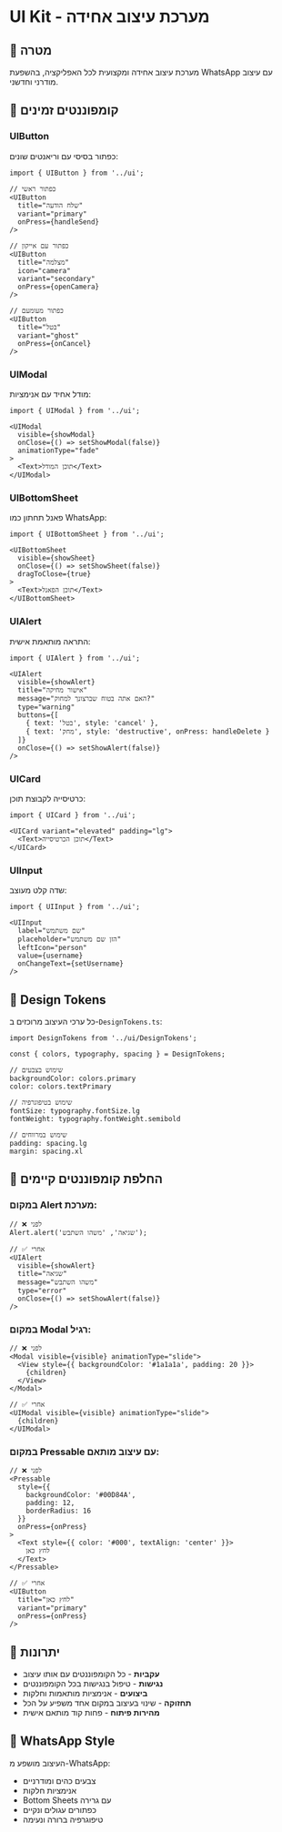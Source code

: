 # UI Kit - מערכת עיצוב אחידה

## 🎯 מטרה
מערכת עיצוב אחידה ומקצועית לכל האפליקציה, בהשפעת WhatsApp עם עיצוב מודרני וחדשני.

## 🧩 קומפוננטים זמינים

### UIButton
כפתור בסיסי עם וריאנטים שונים:
```tsx
import { UIButton } from '../ui';

// כפתור ראשי
<UIButton 
  title="שלח הודעה" 
  variant="primary" 
  onPress={handleSend} 
/>

// כפתור עם אייקון
<UIButton 
  title="מצלמה" 
  icon="camera" 
  variant="secondary" 
  onPress={openCamera} 
/>

// כפתור מעומעם
<UIButton 
  title="בטל" 
  variant="ghost" 
  onPress={onCancel} 
/>
```

### UIModal
מודל אחיד עם אנימציות:
```tsx
import { UIModal } from '../ui';

<UIModal
  visible={showModal}
  onClose={() => setShowModal(false)}
  animationType="fade"
>
  <Text>תוכן המודל</Text>
</UIModal>
```

### UIBottomSheet
פאנל תחתון כמו WhatsApp:
```tsx
import { UIBottomSheet } from '../ui';

<UIBottomSheet
  visible={showSheet}
  onClose={() => setShowSheet(false)}
  dragToClose={true}
>
  <Text>תוכן הפאנל</Text>
</UIBottomSheet>
```

### UIAlert
התראה מותאמת אישית:
```tsx
import { UIAlert } from '../ui';

<UIAlert
  visible={showAlert}
  title="אישור מחיקה"
  message="האם אתה בטוח שברצונך למחוק?"
  type="warning"
  buttons={[
    { text: 'בטל', style: 'cancel' },
    { text: 'מחק', style: 'destructive', onPress: handleDelete }
  ]}
  onClose={() => setShowAlert(false)}
/>
```

### UICard
כרטיסייה לקבוצת תוכן:
```tsx
import { UICard } from '../ui';

<UICard variant="elevated" padding="lg">
  <Text>תוכן הכרטיסייה</Text>
</UICard>
```

### UIInput
שדה קלט מעוצב:
```tsx
import { UIInput } from '../ui';

<UIInput
  label="שם משתמש"
  placeholder="הזן שם משתמש"
  leftIcon="person"
  value={username}
  onChangeText={setUsername}
/>
```

## 🎨 Design Tokens
כל ערכי העיצוב מרוכזים ב-`DesignTokens.ts`:

```tsx
import DesignTokens from '../ui/DesignTokens';

const { colors, typography, spacing } = DesignTokens;

// שימוש בצבעים
backgroundColor: colors.primary
color: colors.textPrimary

// שימוש בטיפוגרפיה
fontSize: typography.fontSize.lg
fontWeight: typography.fontWeight.semibold

// שימוש במרווחים
padding: spacing.lg
margin: spacing.xl
```

## 🔄 החלפת קומפוננטים קיימים

### במקום Alert מערכת:
```tsx
// ❌ לפני
Alert.alert('שגיאה', 'משהו השתבש');

// ✅ אחרי
<UIAlert
  visible={showAlert}
  title="שגיאה"
  message="משהו השתבש"
  type="error"
  onClose={() => setShowAlert(false)}
/>
```

### במקום Modal רגיל:
```tsx
// ❌ לפני
<Modal visible={visible} animationType="slide">
  <View style={{ backgroundColor: '#1a1a1a', padding: 20 }}>
    {children}
  </View>
</Modal>

// ✅ אחרי
<UIModal visible={visible} animationType="slide">
  {children}
</UIModal>
```

### במקום Pressable עם עיצוב מותאם:
```tsx
// ❌ לפני
<Pressable 
  style={{ 
    backgroundColor: '#00D84A', 
    padding: 12, 
    borderRadius: 16 
  }}
  onPress={onPress}
>
  <Text style={{ color: '#000', textAlign: 'center' }}>
    לחץ כאן
  </Text>
</Pressable>

// ✅ אחרי
<UIButton 
  title="לחץ כאן" 
  variant="primary" 
  onPress={onPress} 
/>
```

## 🚀 יתרונות
- **עקביות** - כל הקומפוננטים עם אותו עיצוב
- **נגישות** - טיפול בנגישות בכל הקומפוננטים
- **ביצועים** - אנימציות מותאמות וחלקות
- **תחזוקה** - שינוי בעיצוב במקום אחד משפיע על הכל
- **מהירות פיתוח** - פחות קוד מותאם אישית

## 📱 WhatsApp Style
העיצוב מושפע מ-WhatsApp:
- צבעים כהים ומודרניים
- אנימציות חלקות
- Bottom Sheets עם גרירה
- כפתורים עגולים ונקיים
- טיפוגרפיה ברורה ונעימה

